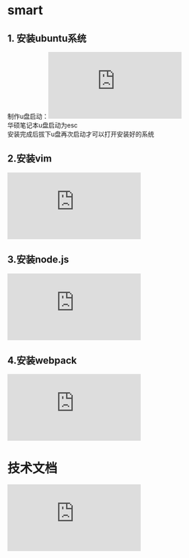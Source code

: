 # smart
## 1. 安装ubuntu系统
制作u盘启动：![地址](https://github.com/wangleihd/command/blob/master/install-ubuntu.md)  
华硕笔记本u盘启动为esc  
安装完成后拔下u盘再次启动才可以打开安装好的系统  

## 2.安装vim  
![地址](https://github.com/honglyan/stuinfo/blob/master/skill/vim-doc.md)
## 3.安装node.js  
![地址](https://github.com/wangleihd/command/blob/master/nodejs.md)  
## 4.安装webpack
![地址](https://github.com/honglyan/smart/blob/master/webpack.md)
# 技术文档
![JQery](https://www.w3cschool.cn/jquery/rdl9cfnk.html)  
